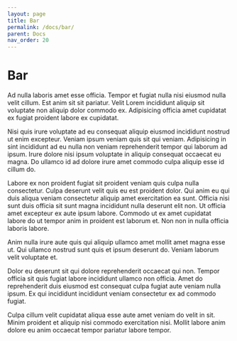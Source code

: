 ```yaml
---
layout: page
title: Bar
permalink: /docs/bar/
parent: Docs
nav_order: 20
---
```


# Bar

Ad nulla laboris amet esse officia. Tempor et fugiat nulla nisi eiusmod nulla velit cillum. Est anim sit sit pariatur. Velit Lorem incididunt aliquip sit voluptate non aliquip dolor commodo ex. Adipisicing officia amet cupidatat ex fugiat proident labore ex cupidatat.

Nisi quis irure voluptate ad eu consequat aliquip eiusmod incididunt nostrud ut enim excepteur. Veniam ipsum veniam quis sit qui veniam. Adipisicing in sint incididunt ad eu nulla non veniam reprehenderit tempor qui laborum ad ipsum. Irure dolore nisi ipsum voluptate in aliquip consequat occaecat eu magna. Do ullamco id ad dolore irure amet commodo culpa aliquip esse id cillum do.

Labore ex non proident fugiat sit proident veniam quis culpa nulla consectetur. Culpa deserunt velit quis eu est proident dolor. Qui anim eu qui duis aliqua veniam consectetur aliquip amet exercitation ea sunt. Officia nisi sunt duis officia sit sunt magna incididunt nulla deserunt elit non. Ut officia amet excepteur ex aute ipsum labore. Commodo ut ex amet cupidatat labore do ut tempor anim in proident est laborum et. Non non in nulla officia laboris labore.

Anim nulla irure aute quis qui aliquip ullamco amet mollit amet magna esse ut. Qui ullamco nostrud sunt quis et ipsum deserunt do. Veniam laborum velit voluptate et.

Dolor eu deserunt sit qui dolore reprehenderit occaecat qui non. Tempor officia sit quis fugiat labore incididunt ullamco non officia. Amet do reprehenderit duis eiusmod est consequat culpa fugiat aute veniam nulla ipsum. Ex qui incididunt incididunt veniam consectetur ex ad commodo fugiat.

Culpa cillum velit cupidatat aliqua esse aute amet veniam do velit in sit. Minim proident et aliquip nisi commodo exercitation nisi. Mollit labore anim dolore eu anim occaecat tempor pariatur labore tempor.
